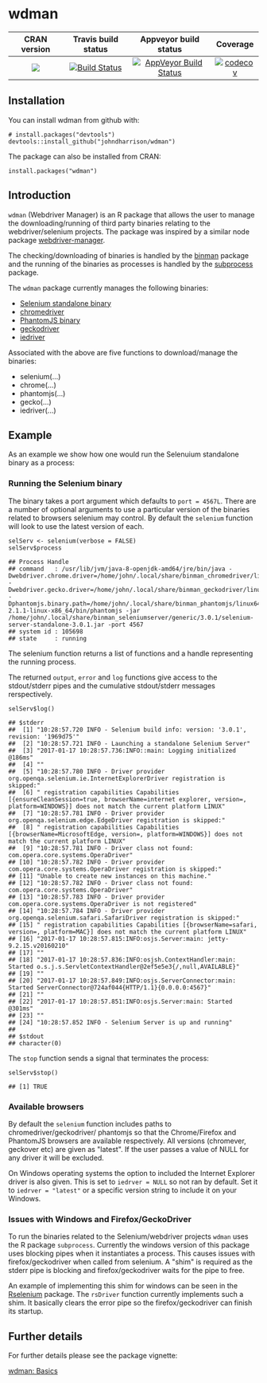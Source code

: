 wdman
==========================
| CRAN version       | Travis build status   | Appveyor build status   | Coverage |
| :-------------: |:-------------:|:-------------:|:-------------:|
| [![](http://www.r-pkg.org/badges/version/wdman)](https://CRAN.R-project.org/package=wdman) | [![Build Status](https://travis-ci.org/johndharrison/binman.svg?branch=master)](https://travis-ci.org/johndharrison/wdman) | [![AppVeyor Build Status](https://ci.appveyor.com/api/projects/status/github/johndharrison/wdman?branch=master&svg=true)](https://ci.appveyor.com/project/johndharrison/wdman) | [![codecov](https://codecov.io/gh/johndharrison/wdman/branch/master/graph/badge.svg)](https://codecov.io/gh/johndharrison/wdman)|

## Installation

You can install wdman from github with:


```
# install.packages("devtools")
devtools::install_github("johndharrison/wdman")
```
The package can also be installed from CRAN:

```
install.packages("wdman")
```

## Introduction

`wdman` (Webdriver Manager) is an R package that allows the user to manage
the downloading/running of third party binaries relating to the webdriver/selenium
projects. The package was inspired by a similar node package 
[webdriver-manager](https://www.npmjs.com/package/webdriver-manager).

The checking/downloading of binaries is handled by the [binman](https://github.com/johndharrison/binman) package and the
running of the binaries as processes is handled by the [subprocess](https://github.com/lbartnik/subprocess) package.


The `wdman` package currently manages the following binaries:

* [Selenium standalone binary](http://selenium-release.storage.googleapis.com/index.html)
* [chromedriver](https://chromedriver.storage.googleapis.com/index.html)
* [PhantomJS binary](http://phantomjs.org/download.html)
* [geckodriver](https://github.com/mozilla/geckodriver/releases)
* [iedriver](https://github.com/SeleniumHQ/selenium/wiki/InternetExplorerDriver)

Associated with the above are five functions to download/manage the binaries:

* selenium(...)
* chrome(...)
* phantomjs(...)
* gecko(...)
* iedriver(...)


## Example

As an example we show how one would run the Selenuium standalone binary
as a process:

### Running the Selenium binary

The binary takes a port argument which defaults to `port = 4567L`. There
are a number of optional arguments to use a particular version of the
binaries related to browsers selenium may control. By default the
`selenium` function will look to use the latest version of each. 

```
selServ <- selenium(verbose = FALSE)
selServ$process

## Process Handle
## command   : /usr/lib/jvm/java-8-openjdk-amd64/jre/bin/java -Dwebdriver.chrome.driver=/home/john/.local/share/binman_chromedriver/linux64/2.27/chromedriver -Dwebdriver.gecko.driver=/home/john/.local/share/binman_geckodriver/linux64/0.13.0/geckodriver -Dphantomjs.binary.path=/home/john/.local/share/binman_phantomjs/linux64/2.1.1/phantomjs-2.1.1-linux-x86_64/bin/phantomjs -jar /home/john/.local/share/binman_seleniumserver/generic/3.0.1/selenium-server-standalone-3.0.1.jar -port 4567
## system id : 105698
## state     : running
```

The selenium function returns a list of functions and a handle representing 
the running process.

The returned `output`, `error` and `log` functions give access to the 
stdout/stderr pipes and the cumulative stdout/stderr messages rerspectively.

```
selServ$log()

## $stderr
##  [1] "10:28:57.720 INFO - Selenium build info: version: '3.0.1', revision: '1969d75'"                                                                                          
##  [2] "10:28:57.721 INFO - Launching a standalone Selenium Server"                                                                                                              
##  [3] "2017-01-17 10:28:57.736:INFO::main: Logging initialized @186ms"                                                                                                          
##  [4] ""                                                                                                                                                                        
##  [5] "10:28:57.780 INFO - Driver provider org.openqa.selenium.ie.InternetExplorerDriver registration is skipped:"                                                              
##  [6] " registration capabilities Capabilities [{ensureCleanSession=true, browserName=internet explorer, version=, platform=WINDOWS}] does not match the current platform LINUX"
##  [7] "10:28:57.781 INFO - Driver provider org.openqa.selenium.edge.EdgeDriver registration is skipped:"                                                                        
##  [8] " registration capabilities Capabilities [{browserName=MicrosoftEdge, version=, platform=WINDOWS}] does not match the current platform LINUX"                             
##  [9] "10:28:57.781 INFO - Driver class not found: com.opera.core.systems.OperaDriver"                                                                                          
## [10] "10:28:57.782 INFO - Driver provider com.opera.core.systems.OperaDriver registration is skipped:"                                                                         
## [11] "Unable to create new instances on this machine."                                                                                                                         
## [12] "10:28:57.782 INFO - Driver class not found: com.opera.core.systems.OperaDriver"                                                                                          
## [13] "10:28:57.783 INFO - Driver provider com.opera.core.systems.OperaDriver is not registered"                                                                                
## [14] "10:28:57.784 INFO - Driver provider org.openqa.selenium.safari.SafariDriver registration is skipped:"                                                                    
## [15] " registration capabilities Capabilities [{browserName=safari, version=, platform=MAC}] does not match the current platform LINUX"                                        
## [16] "2017-01-17 10:28:57.815:INFO:osjs.Server:main: jetty-9.2.15.v20160210"                                                                                                   
## [17] ""                                                                                                                                                                        
## [18] "2017-01-17 10:28:57.836:INFO:osjsh.ContextHandler:main: Started o.s.j.s.ServletContextHandler@2ef5e5e3{/,null,AVAILABLE}"                                                
## [19] ""                                                                                                                                                                        
## [20] "2017-01-17 10:28:57.849:INFO:osjs.ServerConnector:main: Started ServerConnector@724af044{HTTP/1.1}{0.0.0.0:4567}"                                                        
## [21] ""                                                                                                                                                                        
## [22] "2017-01-17 10:28:57.851:INFO:osjs.Server:main: Started @301ms"                                                                                                           
## [23] ""                                                                                                                                                                        
## [24] "10:28:57.852 INFO - Selenium Server is up and running"                                                                                                                   
## 
## $stdout
## character(0)
```

The `stop` function sends a signal that terminates the process:

```
selServ$stop()

## [1] TRUE
```

### Available browsers

By default the `selenium` function includes paths to chromedriver/geckodriver/
phantomjs so that the Chrome/Firefox and PhantomJS browsers are available 
respectively. All versions (chromever, geckover etc) are given as "latest". 
If the user passes a value of NULL for any driver it will be excluded.

On Windows operating systems the option to included the Internet Explorer
driver is also given. This is set to `iedrver = NULL` so not ran by default.
Set it to `iedrver = "latest"` or a specific version string to include it
on your Windows.

### Issues with Windows and Firefox/GeckoDriver

To run the binaries related to the Selenium/webdriver projects `wdman` 
uses the R package `subprocess`. Currently the windows version of this
package uses blocking pipes when it instantiates a process. This causes 
issues with firefox/geckodriver when called from selenium. A "shim" is 
required as the stderr pipe is blocking and firefox/geckodriver waits for 
the pipe to free. 

An example of implementing this shim for windows can be seen in the 
[Rselenium](https://github.com/ropensci/RSelenium) package. The 
`rsDriver` function currently implements such a shim. It basically 
clears the error pipe so the firefox/geckodriver can finish its startup.

## Further details

For further details please see the package vignette:

[wdman: Basics](http://rpubs.com/johndharrison/wdman-Basics)
